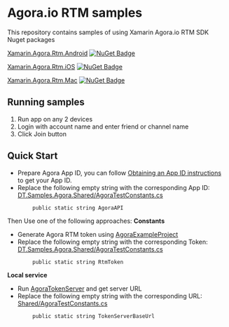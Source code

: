 Agora.io RTM samples
========================================

This repository contains samples of using Xamarin Agora.io RTM SDK Nuget packages

[Xamarin.Agora.Rtm.Android](https://www.nuget.org/packages/Xamarin.Agora.Rtm.Android/) [![NuGet Badge](https://buildstats.info/nuget/Xamarin.Agora.Rtm.Android)](https://www.nuget.org/packages/Xamarin.Agora.Rtm.Android/)

[Xamarin.Agora.Rtm.iOS](https://www.nuget.org/packages/Xamarin.Agora.Rtm.iOS/) [![NuGet Badge](https://buildstats.info/nuget/Xamarin.Agora.Rtm.iOS)](https://www.nuget.org/packages/Xamarin.Agora.Rtm.iOS/)

[Xamarin.Agora.Rtm.Mac](https://www.nuget.org/packages/Xamarin.Agora.Rtm.Mac/) [![NuGet Badge](https://buildstats.info/nuget/Xamarin.Agora.Rtm.Mac)](https://www.nuget.org/packages/Xamarin.Agora.Rtm.Mac/)


Running samples
---------------

1. Run app on any 2 devices
1. Login with account name and enter friend or channel name 
1. Click Join button


Quick Start
-----------
- Prepare Agora App ID, you can follow [Obtaining an App ID instructions](https://docs.agora.io/en/2.1.1/product/Video/Agora%20Basics/key_web#app-id-web) to get your App ID.
- Replace the following empty string with the corresponding App ID:
    [DT.Samples.Agora.Shared/AgoraTestConstants.cs](../Shared/AgoraTestConstants.cs)
```
        public static string AgoraAPI
```
Then Use one of the following approaches:
**Constants**
- Generate Agora RTM token using [AgoraExampleProject](https://github.com/AgoraIO/Tools/tree/master/DynamicKey/AgoraDynamicKey)
- Replace the following empty string with the corresponding Token:
    [DT.Samples.Agora.Shared/AgoraTestConstants.cs](../Shared/AgoraTestConstants.cs)
```
        public static string RtmToken
```
**Local service**
- Run [AgoraTokenServer](../AgoraTokenServer) and get server URL
- Replace the following empty string with the corresponding URL:
    [Shared/AgoraTestConstants.cs](../Shared/AgoraTestConstants.cs)
```
        public static string TokenServerBaseUrl
```
